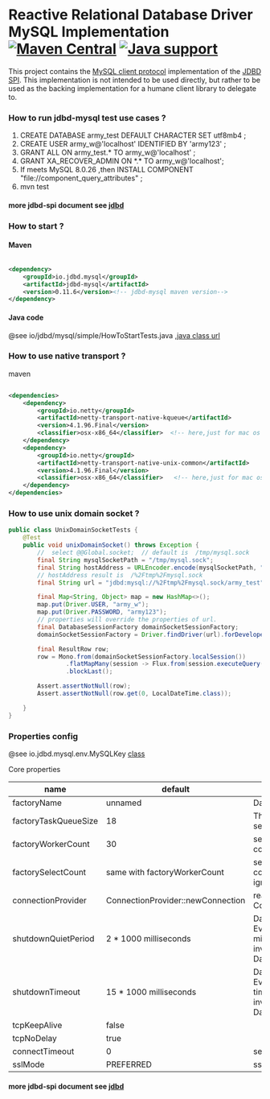 # Reactive Relational Database Driver MySQL Implementation [![Maven Central](https://maven-badges.herokuapp.com/maven-central/io.jdbd.mysql/jdbd-mysql/badge.svg)](https://maven-badges.herokuapp.com/maven-central/io.jdbd.mysql/jdbd-mysql) [![Java support](https://img.shields.io/badge/Java-8+-green?logo=java&logoColor=white)](https://openjdk.java.net/)

This project contains the [MySQL client protocol][m] implementation of the [JDBD SPI][j].
This implementation is not intended to be used directly, but rather to be used as the backing implementation for
a humane client library to delegate to.

[m]: https://dev.mysql.com/doc/dev/mysql-server/latest/PAGE_PROTOCOL.html

[j]: https://github.com/QinArmy/jdbd

### How to run jdbd-mysql test use cases ?

1. CREATE DATABASE army_test DEFAULT CHARACTER SET utf8mb4 ;
2. CREATE USER army_w@'localhost' IDENTIFIED BY 'army123' ;
3. GRANT ALL ON army_test.* TO army_w@'localhost' ;
4. GRANT XA_RECOVER_ADMIN ON &#42;.&#42; TO army_w@'localhost';
5. If meets MySQL 8.0.26 ,then INSTALL COMPONENT "file://component_query_attributes" ;
6. mvn test

#### more jdbd-spi document see [jdbd](https://github.com/QinArmy/jdbd "more jdbd-spi document")

### How to start ?

#### Maven

```xml

<dependency>
    <groupId>io.jdbd.mysql</groupId>
    <artifactId>jdbd-mysql</artifactId>
    <version>0.11.6</version><!-- jdbd-mysql maven version-->
</dependency>
```

#### Java code

@see
io/jdbd/mysql/simple/HowToStartTests.java ,[java class url](https://github.com/QinArmy/jdbd-mysql/blob/master/src/test/java/io/jdbd/mysql/simple/HowToStartTests.java "How to start")

### How to use native transport ?

maven

```xml

<dependencies>
    <dependency>
        <groupId>io.netty</groupId>
        <artifactId>netty-transport-native-kqueue</artifactId>
        <version>4.1.96.Final</version>
        <classifier>osx-x86_64</classifier>  <!-- here,just for mac os  -->
    </dependency>
    <dependency>
        <groupId>io.netty</groupId>
        <artifactId>netty-transport-native-unix-common</artifactId>
        <version>4.1.96.Final</version>
        <classifier>osx-x86_64</classifier>   <!-- here,just for mac os  -->
    </dependency>
</dependencies>

```

### How to use unix domain socket ?

```java
public class UnixDomainSocketTests {
    @Test
    public void unixDomainSocket() throws Exception {
        //  select @@Global.socket;  // default is  /tmp/mysql.sock
        final String mysqlSocketPath = "/tmp/mysql.sock";
        final String hostAddress = URLEncoder.encode(mysqlSocketPath, "utf-8");
        // hostAddress result is  /%2Ftmp%2Fmysql.sock
        final String url = "jdbd:mysql://%2Ftmp%2Fmysql.sock/army_test";

        final Map<String, Object> map = new HashMap<>();
        map.put(Driver.USER, "army_w");
        map.put(Driver.PASSWORD, "army123");
        // properties will override the properties of url.
        final DatabaseSessionFactory domainSocketSessionFactory;
        domainSocketSessionFactory = Driver.findDriver(url).forDeveloper(url, map);

        final ResultRow row;
        row = Mono.from(domainSocketSessionFactory.localSession())
                .flatMapMany(session -> Flux.from(session.executeQuery("SELECT current_timestamp AS now")))
                .blockLast();

        Assert.assertNotNull(row);
        Assert.assertNotNull(row.get(0, LocalDateTime.class));

    }
}
```

### Properties config

@see
io.jdbd.mysql.env.MySQLKey [class](https://github.com/QinArmy/jdbd-mysql/blob/master/src/main/java/io/jdbd/mysql/env/MySQLKey.java "io.jdbd.mysql.env.MySQLKey")

Core properties

| name                 | default                           | description                                                                                                           |
|----------------------|-----------------------------------|-----------------------------------------------------------------------------------------------------------------------|
| factoryName          | unnamed                           | DatabaseSessionFactory name                                                                                           |
| factoryTaskQueueSize | 18                                | The task queue size of each session.                                                                                  |
| factoryWorkerCount   | 30                                | session factory netty worker count.                                                                                   |
| factorySelectCount   | same with factoryWorkerCount      | session factory netty select count if use java NIO,if native ignore.                                                  |
| connectionProvider   | ConnectionProvider::newConnection | reactor netty ConnectionProvider                                                                                      |
| shutdownQuietPeriod  | 2 * 1000 milliseconds             | DatabaseSessionFactory's EventLoopGroup after n milliseconds   shutdown, if you invoke DatabaseSessionFactory.close() |
| shutdownTimeout      | 15 * 1000 milliseconds            | DatabaseSessionFactory's EventLoopGroup shutdown timeout milliseconds,if you invoke DatabaseSessionFactory.close()    |
| tcpKeepAlive         | false                             |                                                                                                                       |
| tcpNoDelay           | true                              |                                                                                                                       |
| connectTimeout       | 0                                 | session connect timeout                                                                                               |
| sslMode              | PREFERRED                         | ssl mode                                                                                                              |

#### more jdbd-spi document see [jdbd](https://github.com/QinArmy/jdbd "more jdbd-spi document")




